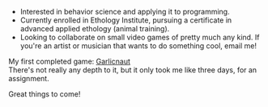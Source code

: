 - Interested in behavior science and applying it to programming.
- Currently enrolled in Ethology Institute, pursuing a certificate in advanced applied ethology (animal training).
- Looking to collaborate on small video games of pretty much any kind. If you're an artist or musician that wants to do something cool, email me!

My first completed game: [Garlicnaut](https://scratch.mit.edu/projects/960898643/)  
There's not really any depth to it, but it only took me like three days, for an assignment.

Great things to come!
